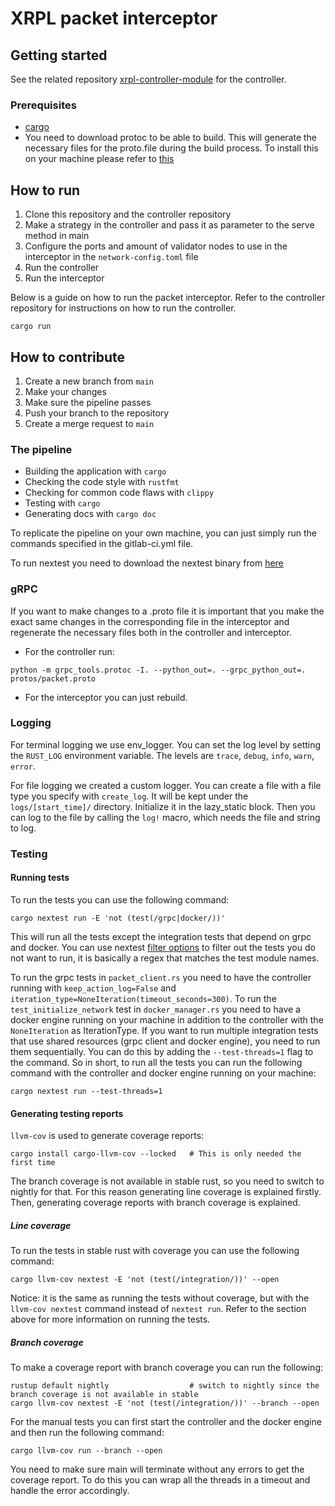 # XRPL packet interceptor



## Getting started

See the related repository [xrpl-controller-module](https://gitlab.ewi.tudelft.nl/cse2000-software-project/2023-2024/cluster-q/13d/xrpl-controller-module) for the controller.

### Prerequisites
- [cargo](https://doc.rust-lang.org/cargo/getting-started/installation.html)
- You need to download protoc to be able to build. This will generate the necessary files for the proto.file during the build process. To install this on your machine please refer to [this](https://github.com/hyperium/tonic?tab=readme-ov-file#dependencies)

## How to run
1. Clone this repository and the controller repository
2. Make a strategy in the controller and pass it as parameter to the serve method in main
3. Configure the ports and amount of validator nodes to use in the interceptor in the `network-config.toml` file
4. Run the controller
5. Run the interceptor

Below is a guide on how to run the packet interceptor. Refer to the controller repository for instructions on how to run the controller.
```
cargo run
```

## How to contribute
1. Create a new branch from `main`
2. Make your changes
3. Make sure the pipeline passes
4. Push your branch to the repository
5. Create a merge request to `main`

### The pipeline
- Building the application with `cargo`
- Checking the code style with `rustfmt`
- Checking for common code flaws with `clippy`
- Testing with `cargo`
- Generating docs with `cargo doc`

To replicate the pipeline on your own machine, you can just simply run the commands specified in the gitlab-ci.yml file.

To run nextest you need to download the nextest binary from [here](https://nexte.st/book/pre-built-binaries)

### gRPC
If you want to make changes to a .proto file it is important that you make the exact same changes in the corresponding file in the interceptor and regenerate the necessary files both in the controller and interceptor.
- For the controller run:
```
python -m grpc_tools.protoc -I. --python_out=. --grpc_python_out=. protos/packet.proto
```
- For the interceptor you can just rebuild.

### Logging
For terminal logging we use env_logger. You can set the log level by setting the `RUST_LOG` environment variable. The levels are `trace`, `debug`, `info`, `warn`, `error`.

For file logging we created a custom logger. You can create a file with a file type you specify with `create_log`. It will be kept under the `logs/[start_time]/` directory. 
Initialize it in the lazy_static block. Then you can log to the file by calling the `log!` macro, which needs the file and string to log.

### Testing

#### Running tests
To run the tests you can use the following command:
```
cargo nextest run -E 'not (test(/grpc|docker/))'  
```
This will run all the tests except the integration tests that depend on grpc and docker.
You can use nextest [filter options](https://nexte.st/docs/filtersets/) to filter out the tests you do not want to run, it is basically a regex that matches the test module names.

To run the grpc tests in `packet_client.rs` you need to have the controller running with `keep_action_log=False` and `iteration_type=NoneIteration(timeout_seconds=300)`.
To run the `test_initialize_network` test in `docker_manager.rs` you need to have a docker engine running on your machine in addition to the controller with the `NoneIteration` as IterationType.
If you want to run multiple integration tests that use shared resources (grpc client and docker engine), you need to run them sequentially. You can do this by adding the `--test-threads=1` flag to the command.
So in short, to run all the tests you can run the following command with the controller and docker engine running on your machine:
```
cargo nextest run --test-threads=1
```


#### Generating testing reports
`llvm-cov` is used to generate coverage reports:
```
cargo install cargo-llvm-cov --locked   # This is only needed the first time
```
The branch coverage is not available in stable rust, so you need to switch to nightly for that.
For this reason generating line coverage is explained firstly. Then, generating coverage reports with branch coverage is explained.

##### Line coverage
To run the tests in stable rust with coverage you can use the following command:
```
cargo llvm-cov nextest -E 'not (test(/integration/))' --open 
```
Notice: it is the same as running the tests without coverage, but with the `llvm-cov nextest` command instead of `nextest run`. Refer to the section above for more information on running the tests.

##### Branch coverage
To make a coverage report with branch coverage you can run the following:
```
rustup default nightly                  # switch to nightly since the branch coverage is not available in stable
cargo llvm-cov nextest -E 'not (test(/integration/))' --branch --open 
```


For the manual tests you can first start the controller and the docker engine and then run the following command:
```
cargo llvm-cov run --branch --open
```
You need to make sure main will terminate without any errors to get the coverage report. 
To do this you can wrap all the threads in a timeout and handle the error accordingly.